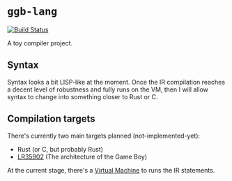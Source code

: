 # `ggb-lang`
[![Build Status](https://travis-ci.org/germangb/ggb-lang.svg?branch=main)](https://travis-ci.org/germangb/ggb-lang)

A toy compiler project.

## Syntax

Syntax looks a bit LISP-like at the moment. Once the IR compilation reaches a decent level of robustness and fully runs on the VM, then I will allow syntax to change into something closer to Rust or C.

## Compilation targets

There's currently two main targets planned (not-implemented-yet):

- Rust (or C, but probably Rust)
- [LR35902](https://www.pastraiser.com/cpu/gameboy/gameboy_opcodes.html) (The architecture of the Game Boy)

At the current stage, there's a [Virtual Machine](vm) to runs the IR statements.
